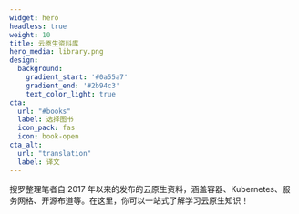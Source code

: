 ```yaml
---
widget: hero
headless: true
weight: 10
title: 云原生资料库
hero_media: library.png
design:
  background:
    gradient_start: '#0a55a7'
    gradient_end: '#2b94c3'
    text_color_light: true
cta:
  url: "#books"
  label: 选择图书
  icon_pack: fas
  icon: book-open
cta_alt:
  url: "translation"
  label: 译文
---
```


搜罗整理笔者自 2017 年以来的发布的云原生资料，涵盖容器、Kubernetes、服务网格、开源布道等。在这里，你可以一站式了解学习云原生知识！ 

</br>
